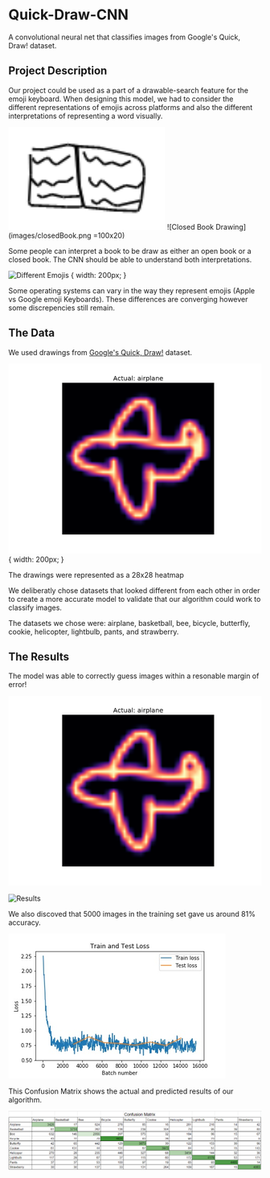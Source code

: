 # Quick-Draw-CNN
A convolutional neural net that classifies images from Google's Quick, Draw! dataset.

## Project Description

Our project could be used as a part of a drawable-search feature for the emoji keyboard. When designing this model, we had to consider the different representations of emojis across platforms and also the different interpretations of representing a word visually. 

![Open Book Drawing](images/openBook.png) ![Closed Book Drawing](images/closedBook.png =100x20) 

Some people can interpret a book to be draw as either an open book or a closed book. The CNN should be able to understand both interpretations.

![Different Emojis](differentEmojis.png)  { width: 200px; }

Some operating systems can vary in the way they represent emojis (Apple vs Google emoji Keyboards). These differences are converging however some discrepencies still remain.


## The Data

We used drawings from [Google's Quick, Draw!](https://quickdraw.withgoogle.com/data) dataset. 

![Drawing of a Airplane](/images/airplaneHeatmap.png) { width: 200px; }

The drawings were represented as a 28x28 heatmap

We deliberatly chose datasets that looked different from each other in order to create a more accurate model to validate that our algorithm could work to classify images.

The datasets we chose were: airplane, basketball, bee, bicycle, butterfly, cookie, helicopter, lightbulb, pants, and strawberry.


## The Results

The model was able to correctly guess images within a resonable margin of error!

![Drawing of an Airplane](images/airplaneHeatmap.png)

![Results](images/airplaneResults.png)

We also discoved that 5000 images in the training set gave us around 81% accuracy.

![Modeled Loss](images/test_train_loss.jpg)

This Confusion Matrix shows the actual and predicted results of our algorithm.

![Confusion Matrix](images/confusion_matrix.png)



